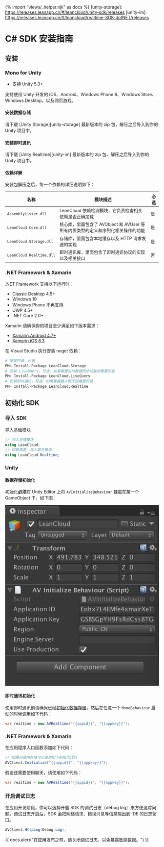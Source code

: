 {% import "views/_helper.njk" as docs %}
[unity-storage]: https://releases.leanapp.cn/#/leancloud/unity-sdk/releases
[unity-im]: https://releases.leanapp.cn/#/leancloud/realtime-SDK-dotNET/releases

# C# SDK 安装指南

## 安装

### Mono for Unity

- 支持 Unity 5.3+

支持使用 Unity 开发的 iOS、Android、Windows Phone 8、Windows Store、Windows Desktop，以及网页游戏。

#### 安装数据存储
请下载 [Unity Storage][unity-storage] 最新版本的 zip 包，解压之后导入到你的 Unity 项目中。

#### 安装即时通讯
请下载 [Unity Realtime][unity-im] 最新版本的 zip 包，解压之后导入到你的 Unity 项目中。

#### 依赖详解

安装包解压之后，每一个依赖的详细说明如下：

名称|模块描述|必选
--|---|---
`AssemblyLister.dll`|LeanCloud 依赖检测模块，它负责检查相关依赖是否正确加载|是
`LeanCloud.Core.dll`|核心库，里面包含了 AVObject 和 AVUser 等所有内置类型的定义和序列化相关操作的功能|是
`LeanCloud.Storage.dll`|存储库，里面包含本地缓存以及 HTTP 请求发送的实现|是
`LeanCloud.Realtime.dll`|即时通讯库，里面包含了即时通讯协议的实现以及相关接口|否

### .NET Framework & Xamarin

.NET Framework 支持以下运行时：

- Classic Desktop 4.5+
- Windows 10
- Windows Phone 不再支持
- UWP 4.5+
- .NET Core 2.0+

Xamarin 请确保你的项目至少满足如下版本需求：

- [Xamarin.Android 4.7+](https://developer.xamarin.com/releases/ios/xamarin.ios_6/xamarin.ios_6.3/)
- [Xamarin.iOS 6.3](https://developer.xamarin.com/releases/android/xamarin.android_4/xamarin.android_4.7/)

在 Visual Studio 执行安装 nuget 依赖：

```sh
# 安装存储，必选
PM> Install-Package LeanCloud.Storage
# 安装 LiveQuery，可选，如果需要实时数据同步功能则需要安装
PM> Install-Package LeanCloud.LiveQuery
# 安装即时通讯，可选，如果需要接入聊天则需要安装
PM> Install-Package LeanCloud.Realtime
```

## 初始化 SDK

### 导入 SDK
导入基础模块

```cs
// 导入存储模块
using LeanCloud;
// 如果需要，导入聊天模块
using LeanCloud.Realtime;
```

### Unity

#### 数据存储初始化

初始化**必须**在 Unity Editor 上将 `AVInitializeBehaviour` 挂载在某一个 GameObject 下，如下图：

![AVInitializeBehaviour](images/unity/avinitializebehaviour.png)

#### 即时通讯初始化
使用即时通讯前请确保已经[初始化数据存储](#数据存储初始化)，然后在任意一个 `MonoBehaviour` 启动的时候调用如下代码：

```cs
var realtime = new AVRealtime("{{appid}}", "{{appkey}}");
```

### .NET Framework & Xamarin
在应用程序入口函数添加如下代码：

```cs
// 如果只使用存储可以使用如下初始化代码 
AVClient.Initialize("{{appid}}", "{{appkey}}");
```

假设还需要使用聊天，请使用如下代码：

```cs
var realtime = new AVRealtime("{{appid}}", "{{appkey}}");
```

### 开启调试日志
在应用开发阶段，你可以选择开启 SDK 的调试日志（debug log）来方便追踪问题。调试日志开启后，SDK 会把网络请求、错误消息等信息输出到 IDE 的日志窗口。

```cs
AVClient.HttpLog(Debug.Log);
```

{{ docs.alert("在应用发布之前，请关闭调试日志，以免暴露敏感数据。") }}





<!-- #### 私有部署

针对私有部署的服务器地址是根据部署之后的域名而对应生成的，因此在初始化 SDK 的时候需要单独配置服务器地址。

`AVClient.Configuration` 包含了如下属性：

属性名|含义|示例
--|--|--
ApiServer|数据存储服务的私有部署地址|https://abc-api.xyz.com
PushServer|推送服务的私有部署地址|https://abc-push.xyz.com
StatsServer|统计服务的私有部署地址|https://abc-stats.xyz.com
EngineServer|云引擎（云函数）私有部署地址|https://engine-stats.xyz.com

与即时通讯相关的私有部署配置 `AVRealtime.Configuration` 包含了如下属性：

属性名|含义|示例
--|--|--
RTMRouter|分配最终 WebSocket 地址的云端路由地址|https://abc-rtmrouter.xyz.com
RealtimeServer|最终的 WebSocket 地址|wss://abc-wss.xyz.com

注意：当设置了 `RealtimeServer` 之后，它拥有最高优先级，SDK 不会再去请求 `RTMRouter` 来申请动态（负载均衡）的 WebSocket 地址。

##### 私有部署示例

假设购买了数据存储和即时通讯的私有部署，在私有部署的相关配置手册上我们会给出最终生产环境的地址，例如：

- 数据存储地址 (Api Server)：https://abc-api.xyz.com
- 即时通讯地址云端路由地址为 (RTM Router)：https://abc-rtmrouter.xyz.com

在 SDK 初始化时需要进行如下设置：

数据存储服务：
```cs
AVClient.Initialize(new AVClient.Configuration
{
    ApplicationId = "{{appid}}",
    ApplicationKey = "{{appkey}}",
    ApiServer = new Uri("https://abc-api.xyz.com") // 告知 SDK 所有的数据存储服务请求都发往这个地址
});
```
即时通讯服务：

```cs
var realtime = new AVRealtime(new AVRealtime.Configuration
{
    ApplicationId = "{{appid}}",
    ApplicationKey = "{{appkey}}",
    RTMRouter = new Uri("https://abc-rtmrouter.xyz.com") // 告知 SDK 去这个地址请求动态的 WebSocket 地址
});
```

也存在一种可能性，私有部署中根据用户需求只部署了一台 WebSocket 服务器作为即时通讯服务器。假如配置手册上给出的内容如下：

- 数据存储地址(Api Server)：https://abc-api.xyz.com
- 即时通讯地址(RTM Router): wss://abc-wss.xyz.com

在配置即时通讯的时候需要做如下修改：

```cs
var realtime = new AVRealtime(new AVRealtime.Configuration
{
    ApplicationId = "{{appid}}",
    ApplicationKey = "{{appkey}}",
    RealtimeServer = new Uri("wss://abc-wss.xyz.com") // 告知 SDK 直接连这个地址的 WebSocket 服务，不用再去请求 RTMRouter 了
});
``` -->
